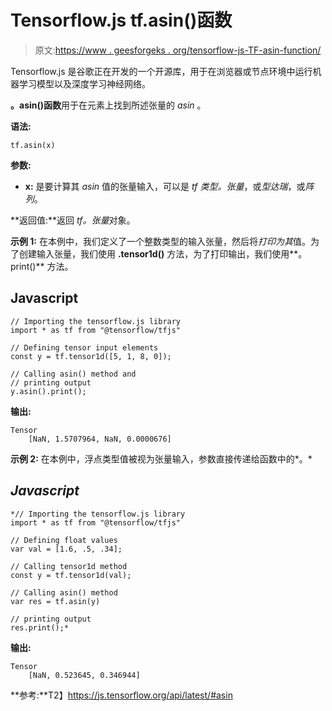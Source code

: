 # Tensorflow.js tf.asin()函数

> 原文:[https://www . geesforgeks . org/tensorflow-js-TF-asin-function/](https://www.geeksforgeeks.org/tensorflow-js-tf-asin-function/)

Tensorflow.js 是谷歌正在开发的一个开源库，用于在浏览器或节点环境中运行机器学习模型以及深度学习神经网络。

**。asin()函数**用于在元素上找到所述张量的 *asin* 。

**语法:**

```
tf.asin(x) 
```

**参数:**

*   **x:** 是要计算其 *asin* 值的张量输入，可以是 *tf 类型。张量*，或*型达瑞*，或*阵列*。

**返回值:**返回 *tf。张量*对象。

**示例 1:** 在本例中，我们定义了一个整数类型的输入张量，然后将*打印为其*值。为了创建输入张量，我们使用 **.tensor1d()** 方法，为了打印输出，我们使用**。print()** 方法。

## Javascript

```
// Importing the tensorflow.js library
import * as tf from "@tensorflow/tfjs"

// Defining tensor input elements
const y = tf.tensor1d([5, 1, 8, 0]);

// Calling asin() method and
// printing output
y.asin().print();
```

**输出:**

```
Tensor
    [NaN, 1.5707964, NaN, 0.0000676]
```

**示例 2:** 在本例中，浮点类型值被视为张量输入，参数直接传递给函数中的*。*

## *Javascript*

```
*// Importing the tensorflow.js library 
import * as tf from "@tensorflow/tfjs"

// Defining float values
var val = [1.6, .5, .34];

// Calling tensor1d method
const y = tf.tensor1d(val);

// Calling asin() method
var res = tf.asin(y)

// printing output
res.print();*
```

**输出:**

```
Tensor
    [NaN, 0.523645, 0.346944]
```

**参考:**T2】https://js.tensorflow.org/api/latest/#asin